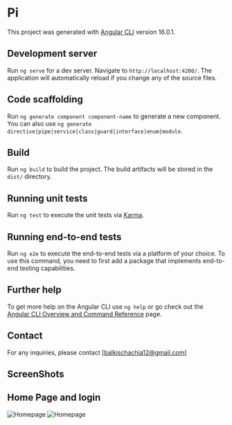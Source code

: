 # Pi

This project was generated with [Angular CLI](https://github.com/angular/angular-cli) version 16.0.1.

## Development server

Run `ng serve` for a dev server. Navigate to `http://localhost:4200/`. The application will automatically reload if you change any of the source files.

## Code scaffolding

Run `ng generate component component-name` to generate a new component. You can also use `ng generate directive|pipe|service|class|guard|interface|enum|module`.

## Build

Run `ng build` to build the project. The build artifacts will be stored in the `dist/` directory.

## Running unit tests

Run `ng test` to execute the unit tests via [Karma](https://karma-runner.github.io).

## Running end-to-end tests

Run `ng e2e` to execute the end-to-end tests via a platform of your choice. To use this command, you need to first add a package that implements end-to-end testing capabilities.

## Further help

To get more help on the Angular CLI use `ng help` or go check out the [Angular CLI Overview and Command Reference](https://angular.io/cli) page.

## Contact
For any inquiries, please contact [balkischachia12@gmail.com]
## ScreenShots
## Home Page and login
 ![Homepage](https://github.com/balkisch1/University-Schedule-Management-System-FRONTEND/blob/main/Capture%20d'%C3%A9cran%202025-01-08%20143529.png?raw=true)
  ![Homepage](https://github.com/balkisch1/University-Schedule-Management-System-FRONTEND/blob/main/Capture%20d'%C3%A9cran%202025-01-08%20143535.png?raw=true)
